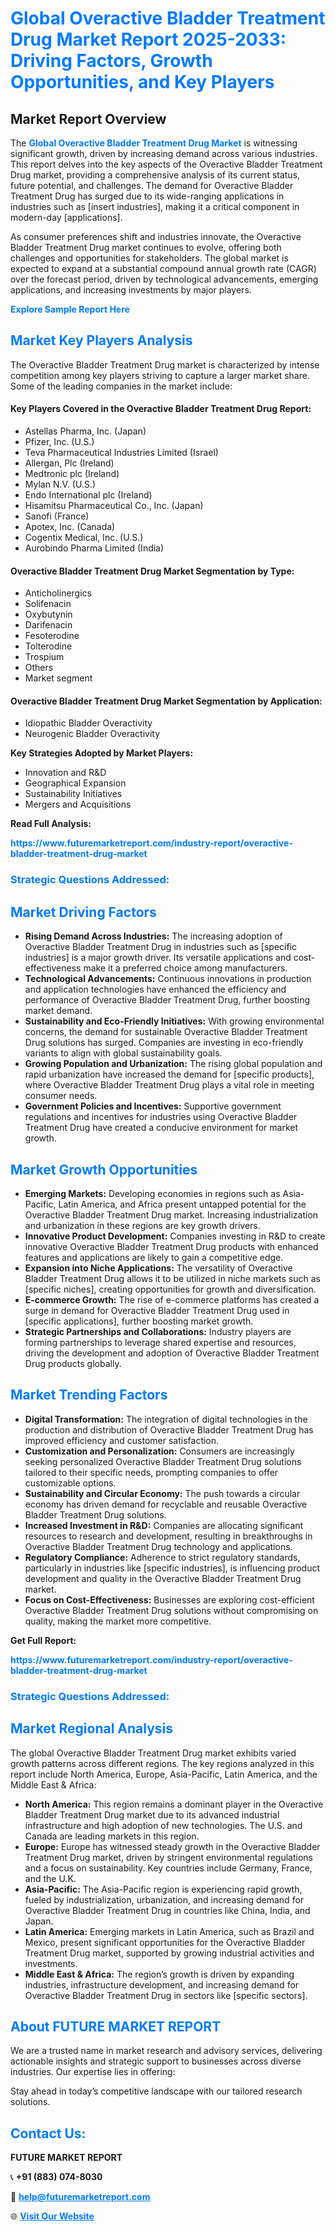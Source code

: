 <h1 style="color: #007BFF;">Global Overactive Bladder Treatment Drug Market Report 2025-2033: Driving Factors, Growth Opportunities, and Key Players</h1>

<section id="overview">
<h2>Market Report Overview</h2>
<p>The <a href="https://www.futuremarketreport.com/industry-report/overactive-bladder-treatment-drug-market" style="color: #007BFF; text-decoration: none;"><strong>Global Overactive Bladder Treatment Drug Market</strong></a> is witnessing significant growth, driven by increasing demand across various industries. This report delves into the key aspects of the Overactive Bladder Treatment Drug market, providing a comprehensive analysis of its current status, future potential, and challenges. The demand for Overactive Bladder Treatment Drug has surged due to its wide-ranging applications in industries such as [insert industries], making it a critical component in modern-day [applications].</p>
<p>As consumer preferences shift and industries innovate, the Overactive Bladder Treatment Drug market continues to evolve, offering both challenges and opportunities for stakeholders. The global market is expected to expand at a substantial compound annual growth rate (CAGR) over the forecast period, driven by technological advancements, emerging applications, and increasing investments by major players.</p>
</section>

<section id="overview">
<p><a href="https://www.futuremarketreport.com/request-sample/reportId=109981" style="color: #007BFF; text-decoration: none;"><strong>Explore Sample Report Here</strong></a></p>
</section>

<section id="key-players">
<h2 style="color: #007BFF;">Market Key Players Analysis</h2>
<p>The Overactive Bladder Treatment Drug market is characterized by intense competition among key players striving to capture a larger market share. Some of the leading companies in the market include:</p>
<h4>Key Players Covered in the Overactive Bladder Treatment Drug Report:</h4>
<ul><li>Astellas Pharma, Inc. (Japan)</li><li>Pfizer, Inc. (U.S.)</li><li>Teva Pharmaceutical Industries Limited (Israel)</li><li>Allergan, Plc (Ireland)</li><li>Medtronic plc (Ireland)</li><li>Mylan N.V. (U.S.)</li><li>Endo International plc (Ireland)</li><li>Hisamitsu Pharmaceutical Co., Inc. (Japan)</li><li>Sanofi (France)</li><li>Apotex, Inc. (Canada)</li><li>Cogentix Medical, Inc. (U.S.)</li><li>Aurobindo Pharma Limited (India)</li></ul>
<h4>Overactive Bladder Treatment Drug Market Segmentation by Type:</h4>
<ul><li>Anticholinergics</li><li>Solifenacin</li><li>Oxybutynin</li><li>Darifenacin</li><li>Fesoterodine</li><li>Tolterodine</li><li>Trospium</li><li>Others</li><li>Market segment</li></ul>

<h4>Overactive Bladder Treatment Drug Market Segmentation by Application:</h4>
<ul><li>Idiopathic Bladder Overactivity</li><li>Neurogenic Bladder Overactivity</li></ul>
<p><strong>Key Strategies Adopted by Market Players:</strong></p>
<ul>
<li>Innovation and R&D</li>
<li>Geographical Expansion</li>
<li>Sustainability Initiatives</li>
<li>Mergers and Acquisitions</li>
</ul>
</section>

<section>
<p><strong>Read Full Analysis: </strong></p><a href="https://www.futuremarketreport.com/industry-report/overactive-bladder-treatment-drug-market" style="color: #007BFF; text-decoration: none;"><strong>https://www.futuremarketreport.com/industry-report/overactive-bladder-treatment-drug-market</strong></a>
<h3 style="color: #007BFF;">Strategic Questions Addressed:</h3>
</section>

<section id="driving-factors">
<h2 style="color: #007BFF;">Market Driving Factors</h2>
<ul>
<li><strong>Rising Demand Across Industries:</strong> The increasing adoption of Overactive Bladder Treatment Drug in industries such as [specific industries] is a major growth driver. Its versatile applications and cost-effectiveness make it a preferred choice among manufacturers.</li>
<li><strong>Technological Advancements:</strong> Continuous innovations in production and application technologies have enhanced the efficiency and performance of Overactive Bladder Treatment Drug, further boosting market demand.</li>
<li><strong>Sustainability and Eco-Friendly Initiatives:</strong> With growing environmental concerns, the demand for sustainable Overactive Bladder Treatment Drug solutions has surged. Companies are investing in eco-friendly variants to align with global sustainability goals.</li>
<li><strong>Growing Population and Urbanization:</strong> The rising global population and rapid urbanization have increased the demand for [specific products], where Overactive Bladder Treatment Drug plays a vital role in meeting consumer needs.</li>
<li><strong>Government Policies and Incentives:</strong> Supportive government regulations and incentives for industries using Overactive Bladder Treatment Drug have created a conducive environment for market growth.</li>
</ul>
</section>

<section id="growth-opportunities">
<h2 style="color: #007BFF;">Market Growth Opportunities</h2>
<ul>
<li><strong>Emerging Markets:</strong> Developing economies in regions such as Asia-Pacific, Latin America, and Africa present untapped potential for the Overactive Bladder Treatment Drug market. Increasing industrialization and urbanization in these regions are key growth drivers.</li>
<li><strong>Innovative Product Development:</strong> Companies investing in R&D to create innovative Overactive Bladder Treatment Drug products with enhanced features and applications are likely to gain a competitive edge.</li>
<li><strong>Expansion into Niche Applications:</strong> The versatility of Overactive Bladder Treatment Drug allows it to be utilized in niche markets such as [specific niches], creating opportunities for growth and diversification.</li>
<li><strong>E-commerce Growth:</strong> The rise of e-commerce platforms has created a surge in demand for Overactive Bladder Treatment Drug used in [specific applications], further boosting market growth.</li>
<li><strong>Strategic Partnerships and Collaborations:</strong> Industry players are forming partnerships to leverage shared expertise and resources, driving the development and adoption of Overactive Bladder Treatment Drug products globally.</li>
</ul>
</section>

<section id="trending-factors">
<h2 style="color: #007BFF;">Market Trending Factors</h2>
<ul>
<li><strong>Digital Transformation:</strong> The integration of digital technologies in the production and distribution of Overactive Bladder Treatment Drug has improved efficiency and customer satisfaction.</li>
<li><strong>Customization and Personalization:</strong> Consumers are increasingly seeking personalized Overactive Bladder Treatment Drug solutions tailored to their specific needs, prompting companies to offer customizable options.</li>
<li><strong>Sustainability and Circular Economy:</strong> The push towards a circular economy has driven demand for recyclable and reusable Overactive Bladder Treatment Drug solutions.</li>
<li><strong>Increased Investment in R&D:</strong> Companies are allocating significant resources to research and development, resulting in breakthroughs in Overactive Bladder Treatment Drug technology and applications.</li>
<li><strong>Regulatory Compliance:</strong> Adherence to strict regulatory standards, particularly in industries like [specific industries], is influencing product development and quality in the Overactive Bladder Treatment Drug market.</li>
<li><strong>Focus on Cost-Effectiveness:</strong> Businesses are exploring cost-efficient Overactive Bladder Treatment Drug solutions without compromising on quality, making the market more competitive.</li>
</ul>
</section>

<section>
<p><strong>Get Full Report: </strong></p><a href="https://www.futuremarketreport.com/industry-report/overactive-bladder-treatment-drug-market" style="color: #007BFF; text-decoration: none;"><strong>https://www.futuremarketreport.com/industry-report/overactive-bladder-treatment-drug-market</strong></a>
<h3 style="color: #007BFF;">Strategic Questions Addressed:</h3>
</section>


<section id="regional-analysis">
<h2 style="color: #007BFF;">Market Regional Analysis</h2>
<p>The global Overactive Bladder Treatment Drug market exhibits varied growth patterns across different regions. The key regions analyzed in this report include North America, Europe, Asia-Pacific, Latin America, and the Middle East & Africa:</p>
<ul>
<li><strong>North America:</strong> This region remains a dominant player in the Overactive Bladder Treatment Drug market due to its advanced industrial infrastructure and high adoption of new technologies. The U.S. and Canada are leading markets in this region.</li>
<li><strong>Europe:</strong> Europe has witnessed steady growth in the Overactive Bladder Treatment Drug market, driven by stringent environmental regulations and a focus on sustainability. Key countries include Germany, France, and the U.K.</li>
<li><strong>Asia-Pacific:</strong> The Asia-Pacific region is experiencing rapid growth, fueled by industrialization, urbanization, and increasing demand for Overactive Bladder Treatment Drug in countries like China, India, and Japan.</li>
<li><strong>Latin America:</strong> Emerging markets in Latin America, such as Brazil and Mexico, present significant opportunities for the Overactive Bladder Treatment Drug market, supported by growing industrial activities and investments.</li>
<li><strong>Middle East & Africa:</strong> The region’s growth is driven by expanding industries, infrastructure development, and increasing demand for Overactive Bladder Treatment Drug in sectors like [specific sectors].</li>
</ul>
</section>

<footer>
<h2 style="color: #007BFF;">About FUTURE MARKET REPORT</h2>
<p>We are a trusted name in market research and advisory services, delivering actionable insights and strategic support to businesses across diverse industries. Our expertise lies in offering:</p>

<p>Stay ahead in today’s competitive landscape with our tailored research solutions.</p>

<h2 style="color: #007BFF;">Contact Us:</h2>
<p><strong>FUTURE MARKET REPORT</strong></p>
<p>📞 <strong>+91 (883) 074-8030</strong></p>
<p>📧 <strong><a href="mailto:help@futuremarketreport.com" style="color: #007BFF;">help@futuremarketreport.com</a></strong></p>
<p>🌐 <strong><a href="https://www.futuremarketreport.com/" style="color: #007BFF;">Visit Our Website</a></strong></p>
</footer>